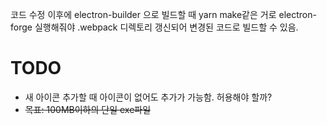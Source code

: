 코드 수정 이후에 electron-builder 으로 빌드할 때 yarn make같은 거로 electron-forge 실행해줘야 .webpack 디렉토리 갱신되어 변경된 코드로 빌드할 수 있음.


# TODO 
- 새 아이콘 추가할 때 아이콘이 없어도 추가가 가능함. 허용해야 할까?
- ~~목표: 100MB이하의 단일 exe파일~~